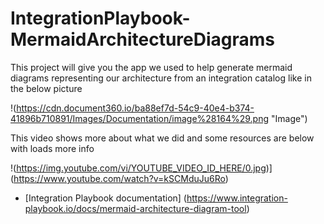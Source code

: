 # IntegrationPlaybook-MermaidArchitectureDiagrams

This project will give you the app we used to help generate mermaid diagrams representing our architecture from an integration catalog like in the below picture

!(https://cdn.document360.io/ba88ef7d-54c9-40e4-b374-41896b710891/Images/Documentation/image%28164%29.png "Image")

This video shows more about what we did and some resources are below with loads more info

!(https://img.youtube.com/vi/YOUTUBE_VIDEO_ID_HERE/0.jpg)](https://www.youtube.com/watch?v=kSCMduJu6Ro)


- [Integration Playbook documentation] (https://www.integration-playbook.io/docs/mermaid-architecture-diagram-tool)

